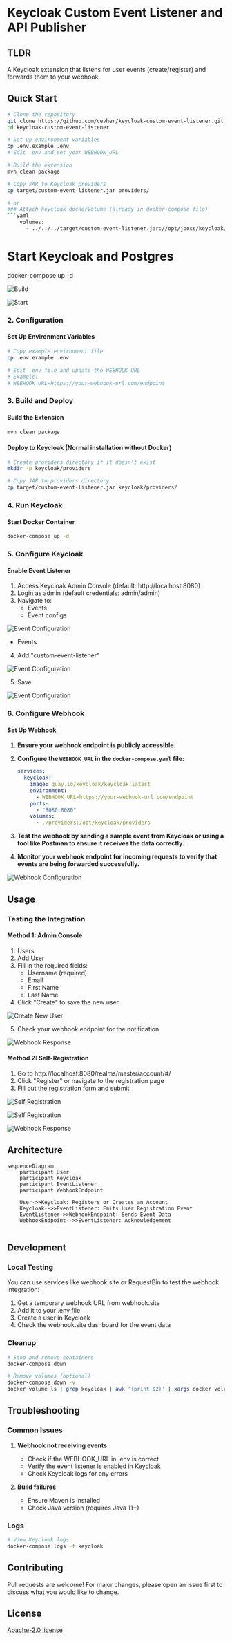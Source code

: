 # Keycloak Custom Event Listener and API Publisher

## TLDR
A Keycloak extension that listens for user events (create/register) and forwards them to your webhook.

## Quick Start
```bash
# Clone the repository
git clone https://github.com/cevher/keycloak-custom-event-listener.git
cd keycloak-custom-event-listener

# Set up environment variables
cp .env.example .env
# Edit .env and set your WEBHOOK_URL

# Build the extension
mvn clean package

# Copy JAR to Keycloak providers
cp target/custom-event-listener.jar providers/

# or 
### Attach keycloak dockerVolume (already in docker-compose file)
```yaml
    volumes:
      - ../../../target/custom-event-listener.jar://opt/jboss/keycloak/standalone/deployments/custom-event-listener.jar
```

# Start Keycloak and Postgres
docker-compose up -d

![Build](assets/12.png)


![Start](assets/13.png)


### 2. Configuration

#### Set Up Environment Variables
```bash
# Copy example environment file
cp .env.example .env

# Edit .env file and update the WEBHOOK_URL
# Example:
# WEBHOOK_URL=https://your-webhook-url.com/endpoint
```

### 3. Build and Deploy

#### Build the Extension
```bash
mvn clean package
```

#### Deploy to Keycloak (Normal installation without Docker)
```bash
# Create providers directory if it doesn't exist
mkdir -p keycloak/providers

# Copy JAR to providers directory
cp target/custom-event-listener.jar keycloak/providers/
```

### 4. Run Keycloak

#### Start Docker Container
```bash
docker-compose up -d
```

### 5. Configure Keycloak

#### Enable Event Listener
1. Access Keycloak Admin Console (default: http://localhost:8080)
2. Login as admin (default credentials: admin/admin)
3. Navigate to:
   - Events
   - Event configs

![Event Configuration](assets/1.png)

   - Events
   
4. Add "custom-event-listener"

![Event Configuration](assets/2.png)

5. Save

![Event Configuration](assets/3.png)

### 6. Configure Webhook

#### Set Up Webhook
1. **Ensure your webhook endpoint is publicly accessible.**

2. **Configure the `WEBHOOK_URL` in the `docker-compose.yaml` file:**
   ```yaml:docker-compose.yaml
   services:
     keycloak:
       image: quay.io/keycloak/keycloak:latest
       environment:
         - WEBHOOK_URL=https://your-webhook-url.com/endpoint
       ports:
         - "8080:8080"
       volumes:
         - ./providers:/opt/keycloak/providers
   ```

3. **Test the webhook by sending a sample event from Keycloak or using a tool like Postman to ensure it receives the data correctly.**

4. **Monitor your webhook endpoint for incoming requests to verify that events are being forwarded successfully.**

![Webhook Configuration](assets/5.png)

## Usage

### Testing the Integration

#### Method 1: Admin Console
1. Users
2. Add User
3. Fill in the required fields:
   - Username (required)
   - Email
   - First Name
   - Last Name
4. Click "Create" to save the new user

![Create New User](assets/4.png)

5. Check your webhook endpoint for the notification

![Webhook Response](assets/8.png)

#### Method 2: Self-Registration
1. Go to http://localhost:8080/realms/master/account/#/
2. Click "Register" or navigate to the registration page
3. Fill out the registration form and submit

![Self Registration](assets/6.png)

![Self Registration](assets/7.png)

![Webhook Response](assets/9.png)

## Architecture
```mermaid
sequenceDiagram
    participant User
    participant Keycloak
    participant EventListener
    participant WebhookEndpoint

    User->>Keycloak: Registers or Creates an Account
    Keycloak-->>EventListener: Emits User Registration Event
    EventListener->>WebhookEndpoint: Sends Event Data
    WebhookEndpoint-->>EventListener: Acknowledgement
    
```

## Development

### Local Testing
You can use services like webhook.site or RequestBin to test the webhook integration:
1. Get a temporary webhook URL from webhook.site
2. Add it to your .env file
3. Create a user in Keycloak
4. Check the webhook.site dashboard for the event data

### Cleanup
```bash
# Stop and remove containers
docker-compose down

# Remove volumes (optional)
docker-compose down -v
docker volume ls | grep keycloak | awk '{print $2}' | xargs docker volume rm
```

## Troubleshooting

### Common Issues
1. **Webhook not receiving events**
   - Check if the WEBHOOK_URL in .env is correct
   - Verify the event listener is enabled in Keycloak
   - Check Keycloak logs for any errors

2. **Build failures**
   - Ensure Maven is installed
   - Check Java version (requires Java 11+)

### Logs
```bash
# View Keycloak logs
docker-compose logs -f keycloak
```

## Contributing
Pull requests are welcome! For major changes, please open an issue first to discuss what you would like to change.

## License
[Apache-2.0 license](LICENSE)
